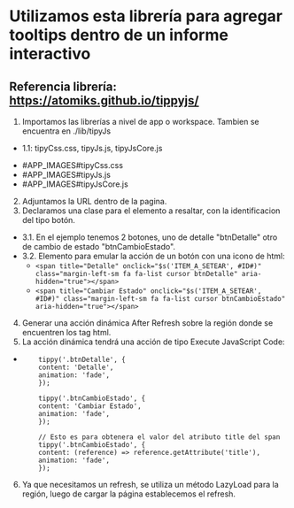 # Utilizamos esta librería para agregar tooltips dentro de un informe interactivo
## Referencia librería: https://atomiks.github.io/tippyjs/
1. Importamos las librerías a nivel de app o workspace. Tambien se encuentra en ./lib/tipyJs
  - 1.1: tipyCss.css, tipyJs.js, tipyJsCore.js
  * #APP_IMAGES#tipyCss.css
  * #APP_IMAGES#tipyJs.js
  * #APP_IMAGES#tipyJsCore.js
2. Adjuntamos la URL dentro de la pagina.
3. Declaramos una clase para el elemento a resaltar, con la identificacion del tipo botón.
  - 3.1. En el ejemplo tenemos 2 botones, uno de detalle "btnDetalle" otro de cambio de estado "btnCambioEstado".
  - 3.2. Elemento para emular la acción de un botón con una icono de html:
       -  ```<span title="Detalle" onclick="$s('ITEM_A_SETEAR', #ID#)" class="margin-left-sm fa fa-list cursor btnDetalle" aria-hidden="true"></span>```
       -  ```<span title="Cambiar Estado" onclick="$s('ITEM_A_SETEAR', #ID#)" class="margin-left-sm fa fa-list cursor btnCambioEstado" aria-hidden="true"></span>```
4. Generar una acción dinámica After Refresh sobre la región donde se encuentren los tag html.
5. La acción dinámica tendrá una acción de tipo Execute JavaScript Code:
  - ```
        tippy('.btnDetalle', {
        content: 'Detalle',
        animation: 'fade',
        });

        tippy('.btnCambioEstado', {
        content: 'Cambiar Estado',
        animation: 'fade',
        });

        // Esto es para obtenera el valor del atributo title del span
        tippy('.btnCambioEstado', {
        content: (reference) => reference.getAttribute('title'),
        animation: 'fade',
        });

     ```
 6. Ya que necesitamos un refresh, se utiliza un método LazyLoad para la región, luego de cargar la página establecemos el refresh.
